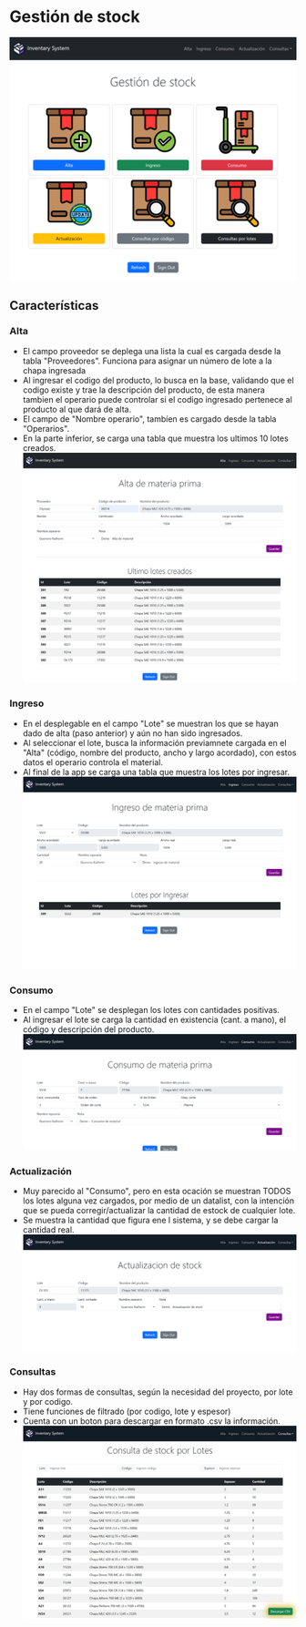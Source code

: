 
# Gestión de stock
![App Screenshot](https://raw.githubusercontent.com/Sarkastherin/inventary-system/main/src/assets/project/principal_menu.png)
## Características
### Alta
 - El campo proveedor se deplega una lista la cual es cargada desde la tabla "Proveedores". Funciona para asignar un número de lote a la chapa ingresada
 - Al ingresar el codigo del producto, lo busca en la  base, validando que el codigo existe y trae la descripción del producto, de esta manera tambien el operario puede controlar si el codigo ingresado pertenece al producto al que dará de alta.
 - El campo de "Nombre operario", tambíen es cargado desde la tabla "Operarios".
 - En la parte inferior, se carga una tabla que muestra los ultimos 10 lotes creados.
 ![App Screenshot](https://raw.githubusercontent.com/Sarkastherin/inventary-system/main/src/assets/project/ss_dektop_alta.png)
 ### Ingreso
 - En el desplegable en el campo "Lote" se muestran los que se hayan dado de alta (paso anterior) y aún no han sido ingresados.
 - Al seleccionar el lote, busca la información previamnete cargada en el "Alta" (código, nombre del producto, ancho y largo acordado), con estos datos el operario controla el material.
 - Al final de la app se carga una tabla que muestra los lotes por ingresar.
 ![App Screenshot](https://raw.githubusercontent.com/Sarkastherin/inventary-system/main/src/assets/project/ss-desktop_ingreso.png)
 ### Consumo
 - En el campo "Lote" se desplegan los lotes con cantidades positivas.
 - Al ingresar el lote se carga la cantidad en existencia (cant. a mano), el código y descripción del producto.
 ![App Screenshot](https://raw.githubusercontent.com/Sarkastherin/inventary-system/main/src/assets/project/ss-desktop_consumo.png)
 ### Actualización
 - Muy parecido al "Consumo", pero en esta ocación se muestran TODOS los lotes alguna vez cargados, por medio de un datalist, con la intención que se pueda corregir/actualizar la cantidad de estock de cualquier lote.
 - Se muestra la cantidad que figura ene l sistema, y se debe cargar la cantidad real.
 ![App Screenshot](https://raw.githubusercontent.com/Sarkastherin/inventary-system/main/src/assets/project/ss-desktop_actualizacion.png)
 ### Consultas
 - Hay dos formas de consultas, según la necesidad del proyecto, por lote y por codigo.
 - Tiene funciones de filtrado (por codigo, lote y espesor)
 - Cuenta con un boton para descargar en formato .csv la información.
 ![App Screenshot](https://raw.githubusercontent.com/Sarkastherin/inventary-system/main/src/assets/project/ss_find_by_lote.png)
